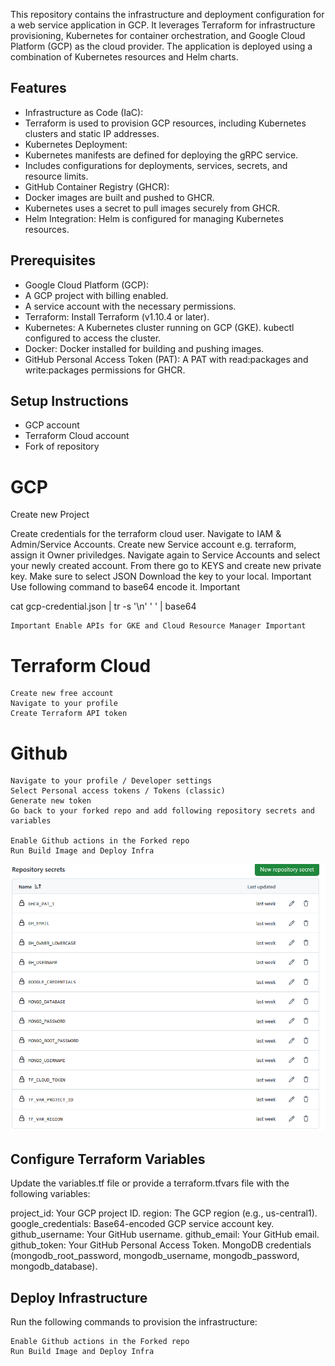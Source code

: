 This repository contains the infrastructure and deployment configuration for a web service application in GCP. It leverages Terraform for infrastructure provisioning, Kubernetes for container orchestration, and Google Cloud Platform (GCP) as the cloud provider. The application is deployed using a combination of Kubernetes resources and Helm charts.

## Features
- Infrastructure as Code (IaC):
- Terraform is used to provision GCP resources, including Kubernetes clusters and static IP addresses.
- Kubernetes Deployment:
- Kubernetes manifests are defined for deploying the gRPC service.
- Includes configurations for deployments, services, secrets, and resource limits.
- GitHub Container Registry (GHCR):
- Docker images are built and pushed to GHCR.
- Kubernetes uses a secret to pull images securely from GHCR.
- Helm Integration: Helm is configured for managing Kubernetes resources.


## Prerequisites
- Google Cloud Platform (GCP):
- A GCP project with billing enabled.
- A service account with the necessary permissions.
- Terraform: Install Terraform (v1.10.4 or later).
- Kubernetes: A Kubernetes cluster running on GCP (GKE). kubectl configured to access the cluster.
- Docker: Docker installed for building and pushing images.
- GitHub Personal Access Token (PAT): A PAT with read:packages and write:packages permissions for GHCR.

## Setup Instructions
- GCP account
- Terraform Cloud account
- Fork of repository


# GCP

Create new Project

Create credentials for the terraform cloud user. Navigate to IAM & Admin/Service Accounts. Create new Service account e.g. terraform, assign it Owner priviledges. Navigate again to Service Accounts and select your newly created account. From there go to KEYS and create new private key. Make sure to select JSON Download the key to your local. Important Use following command to base64 encode it. Important

  cat gcp-credential.json | tr -s '\n' ' ' | base64

    Important Enable APIs for GKE and Cloud Resource Manager Important

# Terraform Cloud

    Create new free account
    Navigate to your profile
    Create Terraform API token


# Github

    Navigate to your profile / Developer settings
    Select Personal access tokens / Tokens (classic)
    Generate new token
    Go back to your forked repo and add following repository secrets and variables

    Enable Github actions in the Forked repo
    Run Build Image and Deploy Infra
![alt text](image.png)

## Configure Terraform Variables
Update the variables.tf file or provide a terraform.tfvars file with the following variables:

project_id: Your GCP project ID.
region: The GCP region (e.g., us-central1).
google_credentials: Base64-encoded GCP service account key.
github_username: Your GitHub username.
github_email: Your GitHub email.
github_token: Your GitHub Personal Access Token.
MongoDB credentials (mongodb_root_password, mongodb_username, mongodb_password, mongodb_database).

## Deploy Infrastructure
Run the following commands to provision the infrastructure:

    Enable Github actions in the Forked repo
    Run Build Image and Deploy Infra
